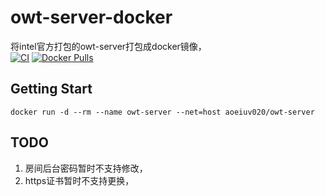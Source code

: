 # owt-server-docker
将intel官方打包的owt-server打包成docker镜像，  
[![CI](https://github.com/AoEiuV020/owt-server-docker/actions/workflows/ci.yml/badge.svg)](https://github.com/AoEiuV020/owt-server-docker/actions/workflows/ci.yml)
[![Docker Pulls](https://img.shields.io/docker/pulls/aoeiuv020/owt-server)](https://hub.docker.com/r/aoeiuv020/owt-server)


## Getting Start
```shell
docker run -d --rm --name owt-server --net=host aoeiuv020/owt-server
```

## TODO
1. 房间后台密码暂时不支持修改，
2. https证书暂时不支持更换，
